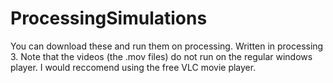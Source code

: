 # ProcessingSimulations

You can download these and run them on processing. Written in processing 3. Note that the videos (the .mov files) do not run on the regular windows player. I would reccomend using the free VLC movie player.
